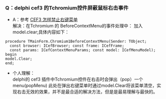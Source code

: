 ### Q：delphi cef3 的Tchromium控件屏蔽鼠标右击事件

* A：参考 [CEF3 怎样禁止右键菜单](http://www.cnblogs.com/micro-chen/p/5694978.html)</br>
解决：在Tchromium 的 BeforeContextMenu的事件处理中：
加入 model.clear;具体内容如下：</br>
```
procedure TMainForm.Chromium1BeforeContextMenu(Sender: TObject;
  const browser: ICefBrowser; const frame: ICefFrame;
  const params: ICefContextMenuParams; const model: ICefMenuModel);
begin
model.Clear;
end;
```
* 个人理解：</br>
delphi的 cef3 插件中Tchromium控件在右击时会弹出（pop）一个menu(popMenu) 此处在弹出右键菜单时通过model.Clear将该菜单清空，实现右击无效的效果，并不是最合适的解决方法，但是是最易理解与最快的。